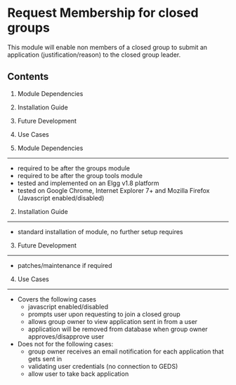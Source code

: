 Request Membership for closed groups
====================================
This module will enable non members of a closed group to submit an application (justification/reason) to the closed group leader.


Contents
--------
1. Module Dependencies
2. Installation Guide
3. Future Development
4. Use Cases


1. Module Dependencies
----------------------
- required to be after the groups module
- required to be after the group tools module
- tested and implemented on an Elgg v1.8 platform
- tested on Google Chrome, Internet Explorer 7+ and Mozilla Firefox (Javascript enabled/disabled)


2. Installation Guide
----------------------
- standard installation of module, no further setup requires


3. Future Development
---------------------
- patches/maintenance if required


4. Use Cases
-------------
- Covers the following cases
	+ javascript enabled/disabled
	+ prompts user upon requesting to join a closed group
	+ allows group owner to view application sent in from a user
	+ application will be removed from database when group owner approves/disapprove user
- Does not for the following cases:
	+ group owner receives an email notification for each application that gets sent in
	+ validating user credentials (no connection to GEDS)
	+ allow user to take back application
